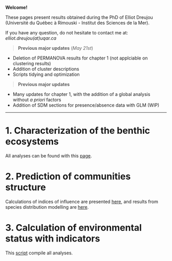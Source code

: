**Welcome!**

These pages present results obtained during the PhD of Elliot Dreujou (Université du Québec à Rimouski - Institut des Sciences de la Mer).

If you have any question, do not hesitate to contact me at: *elliot.dreujou(at)uqar.ca*

> **Previous major updates** (*May 21st*)<br>
- Deletion of PERMANOVA results for chapter 1 (not applciable on clustering results)
- Addition of cluster descriptions
- Scripts tidying and optimization

> **Previous major updates**<br>
- Many updates for chapter 1, with the addition of a global analysis without *a priori* factors
- Addition of SDM sections for presence/absence data with GLM (WIP)

-----


# 1. Characterization of the benthic ecosystems

All analyses can be found with this [page](https://eldre.github.io/eldre-phd/Chap1/C1_index.html).

# 2. Prediction of communities structure

Calculations of indices of influence are presented [here](https://eldre.github.io/eldre-phd/Chap2/C2_analyses_A.html), and results from species distribution modelling are [here](https://eldre.github.io/eldre-phd/Chap2/C2_analyses_B.html).

# 3. Calculation of environmental status with indicators

This [script](https://eldre.github.io/eldre-phd/Chap3/C3_analyses.html) compile all analyses.
